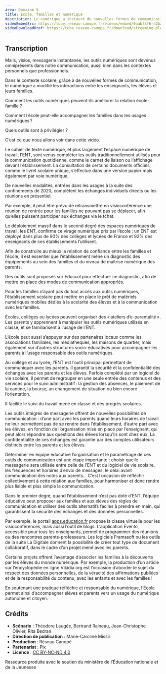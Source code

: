 ```yaml
---
area: Domaine 5
title: École, familles et numérique
description: Le numérique a instauré de nouvelles formes de communication et d’interaction entre l’école et les familles. Quels outils privilégier et comment accompagner les familles dans les usages numériques ?
videoEmbedSrc: https://tube.reseau-canope.fr/videos/embed/0aabf3f6-d2ba-4662-a1f1-619304025bbc
videoDownloadHref: https://tube.reseau-canope.fr/download/streaming-playlists/hls/videos/0aabf3f6-d2ba-4662-a1f1-619304025bbc-1080-fragmented.mp4
---
```


## Transcription

Mails, visios, messagerie instantanée, les outils numériques sont devenus omniprésents dans notre communication, aussi bien dans les contextes personnels que professionnels.

Dans le contexte scolaire, grâce à de nouvelles formes de communication, le numérique a modifié les interactions entre les enseignants, les élèves et leurs familles.

Comment les outils numériques peuvent-ils améliorer la relation école-famille ?

Comment l’école peut-elle accompagner les familles dans les usages numériques ?

Quels outils sont à privilégier ?

C’est ce que nous allons voir dans cette vidéo.

Le cahier de texte numérique, et plus largement l’espace numérique de travail, l’ENT, sont venus compléter les outils traditionnellement utilisés pour la communication quotidienne, comme le carnet de liaison ou l’affichage devant l’établissement. La consultation de certains documents officiels, comme le livret scolaire unique, s’effectue dans une version papier mais également par voie numérique.

De nouvelles modalités, entrées dans les usages à la suite des confinements de 2020, complètent les échanges individuels directs ou les réunions en présentiel.

Par exemple, il peut être prévu de retransmettre en visioconférence une réunion de rentrée pour les familles ne pouvant pas se déplacer, afin qu’elles puissent participer aux échanges via le tchat.

Le déploiement massif dans le second degré des espaces numériques de travail, les ENT, confirme ce virage numérique pris par l’école : un ENT est déployé dans plus de 90% des collèges et lycées de France et 92% des enseignants de ces établissements l’utilisent.

Afin de construire au mieux la relation de confiance entre les familles et l’école, il est essentiel que l’établissement mène un diagnostic des équipements au sein des familles et du niveau de maîtrise numérique des parents.

Des outils sont proposés sur Éduscol pour effectuer ce diagnostic, afin de mettre en place des modes de communication appropriés.

Pour les familles n’ayant pas du tout accès aux outils numériques, l’établissement scolaire peut mettre en place le prêt de matériels numériques mobiles dédiés à la scolarité des élèves et à la communication avec les familles.

Écoles, collèges ou lycées peuvent organiser des « ateliers d’e-parentalité ». Les parents y apprennent à manipuler les outils numériques utilisés en classe, et se familiarisent à l’usage de l’ENT.

L’école peut aussi s’appuyer sur des partenaires locaux comme les associations familiales, les médiathèques, les maisons de quartier, mais également sur d’autres structures socio-éducatives pour accompagner les parents à l’usage responsable des outils numériques.

Au collège et au lycée, l’ENT est l’outil principal permettant de communiquer avec les parents. Il garantit la sécurité et la confidentialité des échanges avec les parents et les élèves. Parfois complété par un logiciel de vie scolaire, il permet de regrouper en une seule entrée des contenus et des services pour le suivi administratif : la gestion des absences, le paiement de la cantine, la bourse, un changement de situation ou bien encore l’orientation.

Il facilite le suivi du travail mené en classe et des progrès scolaires.

Les outils intégrés de messagerie offrent de nouvelles possibilités de communication : d’une part avec les parents quand leurs horaires de travail ne leur permettent pas de se rendre dans l’établissement, d’autre part avec les élèves, en fonction de l’organisation mise en place par l’enseignant, qui peut alors répondre aux questions des élèves lorsqu’ils sont chez eux. La confidentialité de ces échanges est garantie par des comptes utilisateurs distincts entre les parents et les élèves.

Déterminer en équipe éducative l’organisation et le paramétrage de ces outils de communication est une étape importante : choisir quelle messagerie sera utilisée entre celle de l’ENT et du logiciel de vie scolaire, les fréquences et horaires d’envoi de messages, le délai avant communication des notes aux parents… C’est l’occasion de réfléchir collectivement à cette relation aux familles, pour harmoniser et donc rendre plus lisible et plus simple la communication.

Dans le premier degré, quand l’établissement n’est pas doté d’ENT, l’équipe éducative peut proposer aux familles et aux élèves des règles de communication et utiliser des outils alternatifs faciles à prendre en main, qui garantissent la sécurité des échanges et des données personnelles.

Par exemple, le portail [apps.education.fr](https://apps.education.fr/) propose la classe virtuelle pour les visioconférences, mais aussi l’outil de blogs. L’application Evento, accessible pour tous les enseignants, permet de programmer des réunions ou des rencontres parents-professeurs. Les logiciels Framasoft ou les outils de la suite La Digitale donnent la possibilité de créer tout type de document collaboratif, dans le cadre d’un projet mené avec les parents.

Certains projets offrent l’avantage d’associer les familles à la découverte par les élèves du monde numérique. Par exemple, la production d’un article sur l’encyclopédie en ligne Vikidia.org est l’occasion d’aborder le sujet du respect des données personnelles, de la véracité des affirmations publiées et de la responsabilité du contenu, avec les enfants et avec les familles !

En soutenant une pratique réfléchie et responsable du numérique, l’École permet ainsi d’accompagner élèves et parents vers un usage du numérique autonome et citoyen.

## Crédits

- **Scénario**  : Théodore Laugée, Bertrand Raineau, Jean-Christophe Olivier, Rita Bedran
- **Direction de publication**  : Marie-Caroline Missir
- **Production**  : Réseau Canopé
- **Partenariat**  : Pix
- **Licence** : [CC BY-NC-ND 4.0](https://creativecommons.org/licenses/by-nc-nd/4.0/deed.fr)

Ressource produite avec le soutien du ministère de l’Éducation nationale et de la Jeunesse
